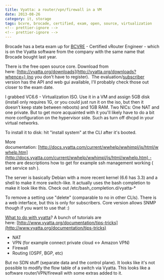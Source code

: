 ```yaml
---
title: Vyatta: a router/vpn/firewall in a VM
date: 2013-08-26
category: it, storage
tags: bcvre, brocade, certified, exam, open, source, virtualization
<!-- prettier-ignore -->
<!-- prettier-ignore -->
---
```


Brocade has a beta exam up for [BCVRE](http://community.brocade.com/docs/DOC-3336) - Certified vRouter Engineer - which is on the Vyatta software from the company with the same name that Brocade bought last year.

There is the free open source core. Download from here: [http://vyatta.org/downloads](http://vyatta.org/downloads?whence=) (no you don't have to register).  The evaluation/[subscriber](http://www.vyatta.com/product/vyatta-network-os/get-started) version has the API and web gui available, I'll probably check those out closer to the exam date.

I grabbed VC6.6 - Virtualization ISO. Use it in a VM and assign 5GB disk (install only requires 1G, or you could just run it on the iso, but then it doesn't keep state between reboots) and 1GB RAM. Two NICs: One NAT and one private. But to get more acquainted with it you'll likely have to do a bit more configuration on the hypervisor side. Such as turn off dhcpd in your virtual networks.

To install it to disk: hit "install system" at the CLI after it's booted.

More documentation: [http://docs.vyatta.com/current/wwhelp/wwhimpl/js/html/wwhelp.htm](http://docs.vyatta.com/current/wwhelp/wwhimpl/js/html/wwhelp.htm) - there are descriptions how to get for example ssh management working ( set service ssh ).

The server is basically Debian with a more recent kernel (6.6 has 3.3) and a shell to make it more switch-like. It actually uses the bash completion to make it look like this. Check out /etc/bash\_completion.d/vyatta-\*

To remove a setting use "delete" (comparable to no in other CLIs). There is a web interface, but this is only for subscribers. Core version allows SNMP though if you want to use that :)

[What to do with vyatta](http://www.vyatta.org/documentation)? A bunch of tutorials are here: [http://www.vyatta.org/documentation/tips-tricks](http://www.vyatta.org/documentation/tips-tricks)

- NAT
- VPN (for example connect private cloud <-> Amazon VPN)
- Firewall
- Routing (OSPF, BGP, etc)

But no SDN stuff (separate data and the control plane). It looks like it's not possible to modify the flow table of a switch via Vyatta. This looks like a software router/VPN/firewall with some extras added to it.
